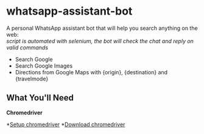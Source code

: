 # whatsapp-assistant-bot

A personal WhatsApp assistant bot that will help you search anything on the web:
<br><i>script is automated with selenium, the bot will check the chat and reply on valid commands</i>
  * Search Google
  * Search Google Images
  * Directions from Google Maps with {origin}, {destination} and {travelmode}

## What You'll Need
**Chromedriver**

*[Setup chromedriver](http://www.kenst.com/2015/03/installing-chromedriver-on-mac-osx/)
*[Download chromedriver](https://sites.google.com/a/chromium.org/chromedriver/)

